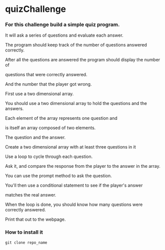 # quizChallenge

 ### For this challenge build a simple quiz program.

<p>It will ask a series of questions and evaluate each answer.</p>

<p>The program should keep track of the number of questions answered correctly.</p>

<p> After all the questions are answered the program should display the number of</p>

<p> questions that were correctly answered.</p>

<p>And the number that the player got wrong.</p>

<p>First use a two dimensional array.</p>

<p>You should use a two dimensional array to hold the questions and the answers.</p>

<p>Each element of the array represents one question and

is itself an array composed of two elements.</p>

<p>The question and the answer.</p>

<p>Create a two dimensional array with at least three questions in it</p>

<p>Use a loop to cycle through each question.</p>

<p>Ask it, and compare the response from the player to the answer in the array.</p>

<p>You can use the prompt method to ask the question.</p>

<p>You'll then use a conditional statement to see if the player's answer

matches the real answer.</p>

<p>When the loop is done, you should know how many questions were correctly answered.</p>

<p>Print that out to the webpage.</p>


### How to install it
```
git clone repo_name
```







